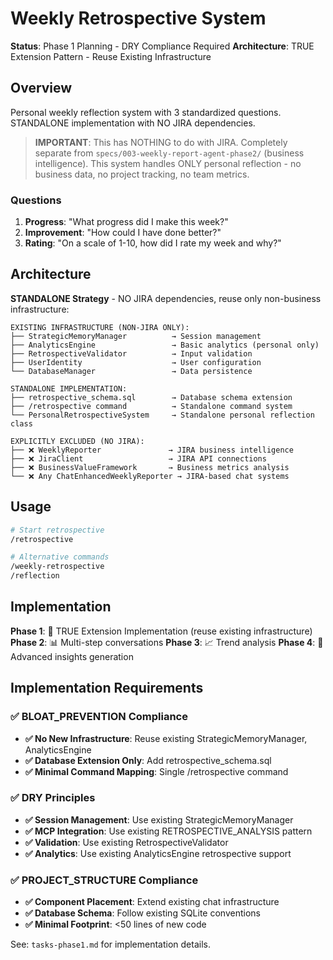 # Weekly Retrospective System

**Status**: Phase 1 Planning - DRY Compliance Required
**Architecture**: TRUE Extension Pattern - Reuse Existing Infrastructure

## Overview

Personal weekly reflection system with 3 standardized questions. STANDALONE implementation with NO JIRA dependencies.

> **IMPORTANT**: This has NOTHING to do with JIRA. Completely separate from `specs/003-weekly-report-agent-phase2/` (business intelligence). This system handles ONLY personal reflection - no business data, no project tracking, no team metrics.

### Questions
1. **Progress**: "What progress did I make this week?"
2. **Improvement**: "How could I have done better?"
3. **Rating**: "On a scale of 1-10, how did I rate my week and why?"

## Architecture

**STANDALONE Strategy** - NO JIRA dependencies, reuse only non-business infrastructure:

```
EXISTING INFRASTRUCTURE (NON-JIRA ONLY):
├── StrategicMemoryManager          → Session management
├── AnalyticsEngine                 → Basic analytics (personal only)
├── RetrospectiveValidator          → Input validation
├── UserIdentity                    → User configuration
└── DatabaseManager                 → Data persistence

STANDALONE IMPLEMENTATION:
├── retrospective_schema.sql        → Database schema extension
├── /retrospective command          → Standalone command system
└── PersonalRetrospectiveSystem     → Standalone personal reflection class

EXPLICITLY EXCLUDED (NO JIRA):
├── ❌ WeeklyReporter               → JIRA business intelligence
├── ❌ JiraClient                   → JIRA API connections
├── ❌ BusinessValueFramework       → Business metrics analysis
└── ❌ Any ChatEnhancedWeeklyReporter → JIRA-based chat systems
```

## Usage

```bash
# Start retrospective
/retrospective

# Alternative commands
/weekly-retrospective
/reflection
```

## Implementation

**Phase 1**: 🎯 TRUE Extension Implementation (reuse existing infrastructure)
**Phase 2**: 📊 Multi-step conversations
**Phase 3**: 📈 Trend analysis
**Phase 4**: 🤖 Advanced insights generation

## Implementation Requirements

### ✅ BLOAT_PREVENTION Compliance
- **✅ No New Infrastructure**: Reuse existing StrategicMemoryManager, AnalyticsEngine
- **✅ Database Extension Only**: Add retrospective_schema.sql
- **✅ Minimal Command Mapping**: Single /retrospective command

### ✅ DRY Principles
- **✅ Session Management**: Use existing StrategicMemoryManager
- **✅ MCP Integration**: Use existing RETROSPECTIVE_ANALYSIS pattern
- **✅ Validation**: Use existing RetrospectiveValidator
- **✅ Analytics**: Use existing AnalyticsEngine retrospective support

### ✅ PROJECT_STRUCTURE Compliance
- **✅ Component Placement**: Extend existing chat infrastructure
- **✅ Database Schema**: Follow existing SQLite conventions
- **✅ Minimal Footprint**: <50 lines of new code

See: `tasks-phase1.md` for implementation details.
